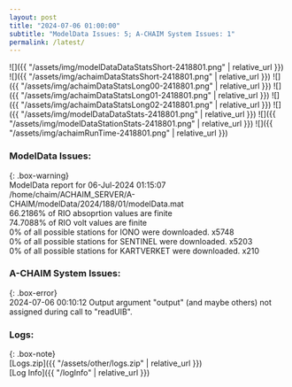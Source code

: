 ```yaml
---
layout: post
title: "2024-07-06 01:00:00"
subtitle: "ModelData Issues: 5; A-CHAIM System Issues: 1"
permalink: /latest/
---
```


![]({{ "/assets/img/modelDataDataStatsShort-2418801.png" | relative_url }})
![]({{ "/assets/img/achaimDataStatsShort-2418801.png" | relative_url }})
![]({{ "/assets/img/achaimDataStatsLong00-2418801.png" | relative_url }})
![]({{ "/assets/img/achaimDataStatsLong01-2418801.png" | relative_url }})
![]({{ "/assets/img/achaimDataStatsLong02-2418801.png" | relative_url }})
![]({{ "/assets/img/modelDataDataStats-2418801.png" | relative_url }})
![]({{ "/assets/img/modelDataStationStats-2418801.png" | relative_url }})
![]({{ "/assets/img/achaimRunTime-2418801.png" | relative_url }})


### ModelData Issues:  
  
{: .box-warning}  
 ModelData report for 06-Jul-2024 01:15:07   
 /home/chaim/ACHAIM_SERVER/A-CHAIM/modelData/2024/188/01/modelData.mat   
 66.2186% of RIO absoprtion values are finite   
 74.7088% of RIO volt values are finite   
 0% of all possible stations for IONO were downloaded. x5748   
 0% of all possible stations for SENTINEL were downloaded. x5203   
 0% of all possible stations for KARTVERKET were downloaded. x210   
  
### A-CHAIM System Issues:  
  
{: .box-error}  
2024-07-06 00:10:12 Output argument "output" (and maybe others) not assigned during call to "readUIB".  

### Logs:  
  
{: .box-note}  
[Logs.zip]({{ "/assets/other/logs.zip" | relative_url }})  
[Log Info]({{ "/logInfo" | relative_url }})  
